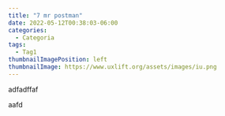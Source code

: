 ```yaml
---
title: "7 mr postman"
date: 2022-05-12T00:38:03-06:00
categories:
  - Categoria
tags:
  - Tag1
thumbnailImagePosition: left
thumbnailImage: https://www.uxlift.org/assets/images/iu.png
---
```


adfadffaf

<!--more-->


aafd